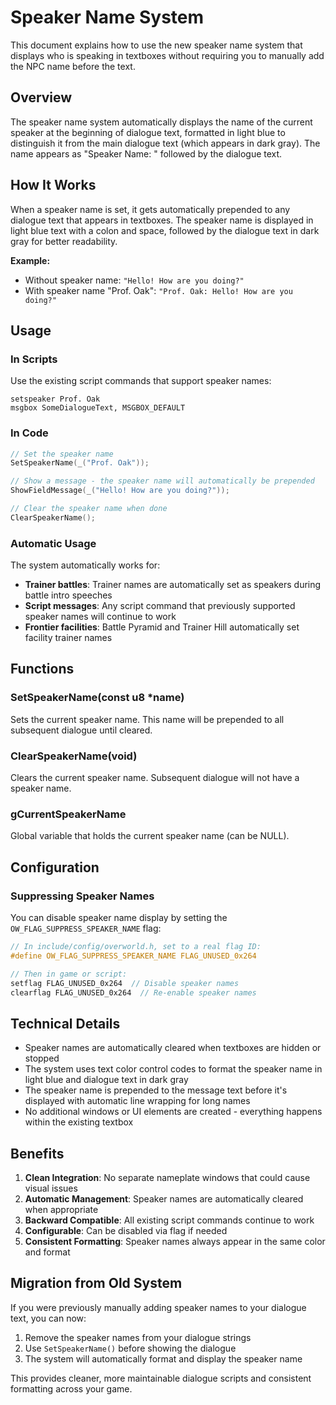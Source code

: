 # Speaker Name System

This document explains how to use the new speaker name system that displays who is speaking in textboxes without requiring you to manually add the NPC name before the text.

## Overview

The speaker name system automatically displays the name of the current speaker at the beginning of dialogue text, formatted in light blue to distinguish it from the main dialogue text (which appears in dark gray). The name appears as "Speaker Name: " followed by the dialogue text.

## How It Works

When a speaker name is set, it gets automatically prepended to any dialogue text that appears in textboxes. The speaker name is displayed in light blue text with a colon and space, followed by the dialogue text in dark gray for better readability.

**Example:**
- Without speaker name: `"Hello! How are you doing?"`
- With speaker name "Prof. Oak": `"Prof. Oak: Hello! How are you doing?"`

## Usage

### In Scripts

Use the existing script commands that support speaker names:

```
setspeaker Prof. Oak
msgbox SomeDialogueText, MSGBOX_DEFAULT
```

### In Code

```c
// Set the speaker name
SetSpeakerName(_("Prof. Oak"));

// Show a message - the speaker name will automatically be prepended
ShowFieldMessage(_("Hello! How are you doing?"));

// Clear the speaker name when done
ClearSpeakerName();
```

### Automatic Usage

The system automatically works for:
- **Trainer battles**: Trainer names are automatically set as speakers during battle intro speeches
- **Script messages**: Any script command that previously supported speaker names will continue to work
- **Frontier facilities**: Battle Pyramid and Trainer Hill automatically set facility trainer names

## Functions

### SetSpeakerName(const u8 *name)
Sets the current speaker name. This name will be prepended to all subsequent dialogue until cleared.

### ClearSpeakerName(void)
Clears the current speaker name. Subsequent dialogue will not have a speaker name.

### gCurrentSpeakerName
Global variable that holds the current speaker name (can be NULL).

## Configuration

### Suppressing Speaker Names

You can disable speaker name display by setting the `OW_FLAG_SUPPRESS_SPEAKER_NAME` flag:

```c
// In include/config/overworld.h, set to a real flag ID:
#define OW_FLAG_SUPPRESS_SPEAKER_NAME FLAG_UNUSED_0x264

// Then in game or script:
setflag FLAG_UNUSED_0x264  // Disable speaker names
clearflag FLAG_UNUSED_0x264  // Re-enable speaker names
```

## Technical Details

- Speaker names are automatically cleared when textboxes are hidden or stopped
- The system uses text color control codes to format the speaker name in light blue and dialogue text in dark gray
- The speaker name is prepended to the message text before it's displayed with automatic line wrapping for long names
- No additional windows or UI elements are created - everything happens within the existing textbox

## Benefits

1. **Clean Integration**: No separate nameplate windows that could cause visual issues
2. **Automatic Management**: Speaker names are automatically cleared when appropriate
3. **Backward Compatible**: All existing script commands continue to work
4. **Configurable**: Can be disabled via flag if needed
5. **Consistent Formatting**: Speaker names always appear in the same color and format

## Migration from Old System

If you were previously manually adding speaker names to your dialogue text, you can now:

1. Remove the speaker names from your dialogue strings
2. Use `SetSpeakerName()` before showing the dialogue
3. The system will automatically format and display the speaker name

This provides cleaner, more maintainable dialogue scripts and consistent formatting across your game.
